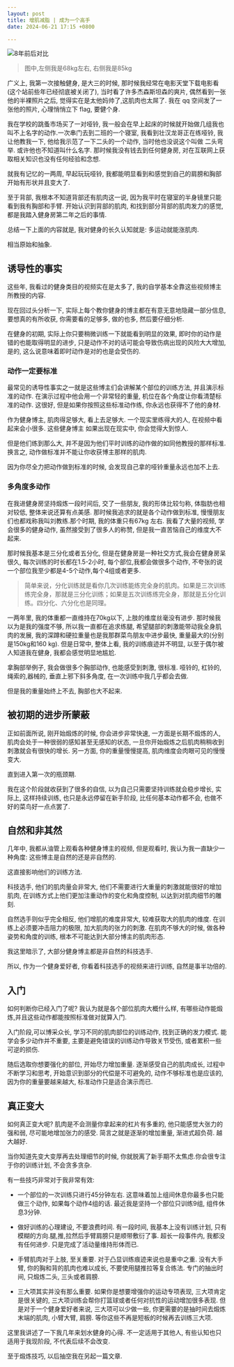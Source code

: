 ```yaml
---
layout: post
title: 增肌减脂 | 成为一个高手
date: 2024-06-21 17:15 +0800

---
```


![8年前后对比](https://github.com/lyleLH/image-repo/blob/master/images/2016%E5%B9%B411%E6%9C%88.png?raw=true)

> 图中,左侧我是68kg左右, 右侧我是85kg

广义上, 我第一次接触健身, 是大三的时候, 那时候我经常在电影天堂下载电影看(这个站前些年已经彻底被关闭了), 当时看了许多杰森斯坦森的爽片, 偶然看到一张他的半裸照片之后, 觉得实在是太他妈帅了,这肌肉也太屌了. 我在 qq 空间发了一张他的照片, 心理悄悄立下 flag, 要健个身.

我在学校的跳蚤市场买了一对哑铃, 我一般会在早上起床的时候就开始做几组我也叫不上名字的动作.一次串门去到二班的一个寝室, 我看到壮汉龙哥正在练哑铃, 我让他教我一下, 他给我示范了一下二头的一个动作, 当时他也没说这个叫做 二头弯举. 或许他也不知道叫什么名字. 那时候我没有钱去到任何健身房, 对在互联网上获取相关知识也没有任何经验和念想.

就我有记忆的一两周, 早起玩玩哑铃, 我都能明显看到和感觉到自己的肩膀和胸部开始有形状并且变大了.

至于背部, 我根本不知道背部还有肌肉这一说, 因为我平时在寝室的半身镜里只能看到我有胸部和手臂. 开始认识到背部的肌肉, 和找到部分背部的肌肉发力的感觉, 都是我踏入健身房第二年之后的事情.

总结一下上面的内容就是, 我对健身的长久认知就是: 多运动就能涨肌肉.

相当原始和抽象.

## 诱导性的事实

这些年, 我看过的健身类目的视频实在是太多了, 我的自学基本全靠这些视频博主所教授的内容.

现在回过头分析一下, 实际上每个教你健身的博主都在有意无意地隐藏一部分信息, 要想真的有所收获, 你需要看的足够多, 做的也多, 然后要仔细分析.

在健身的初期, 实际上你只要稍微训练一下就能看到明显的效果, 即时你的动作是错的也能取得明显的进步, 只是动作不对的话可能会导致伤病出现的风险大大增加, 是的, 这么说意味着即时动作是对的也是会受伤的.

### 动作一定要标准

最常见的诱导性事实之一就是这些博主们会讲解某个部位的训练方法, 并且演示标准的动作. 在演示过程中他会用一个非常轻的重量, 机位在各个角度让你看清楚标准的动作. 这很好, 但是如果你按照这些标准动作练, 你永远也获得不了他的身材.

作为健身博主, 肌肉得足够大, 看上去足够大. 一个现实里练得大的人, 在视频中看起来会小很多. 这些健身博主 如果出现在现实中, 你会觉得大到惊人.

但是他们练到那么大, 并不是因为他们平时训练的动作做的如同他教授的那样标准. 换言之, 动作做标准并不能让你收获博主那样的肌肉.

因为你尽全力把动作做到标准的时候, 会发现自己拿的哑铃重量永远也加不上去.

### 多角度多动作

在我进健身房坚持煅炼一段时间后, 交了一些朋友, 我的形体比较匀称, 体脂肪也相对较低, 整体来说还算有点美感. 那时候我追求的就是各个动作做到标准, 慢慢朋友们也都戏称我叫刘教练.那个时期, 我的体重只有67kg 左右. 我看了大量的视频, 学会很多的健身动作, 虽然接受到了很多人的称赞, 但是我一直苦恼自己的维度大不起来.

那时候我基本是三分化或者五分化, 但是在健身房是一种社交方式,我会在健身房呆很久, 每次训练的时长都在1.5-2小时, 每个部位,我都会做很多个动作, 不夸张的说一个部位我至少都是4-5个动作,每个4组或者更多.

> 简单来说，分化训练就是看你几次训练能练完全身的肌肉。如果是三次训练练完全身，那就是三分化训练；如果是五次训练练完全身，那就是五分化训练。四分化、六分化也是同理。

一两年里, 我的体重都一直维持在70kg以下, 上肢的维度丝毫没有进步. 那时候我以为是我的强度不够, 所以我一直都在追求练腿, 希望腿部的刺激能带动我全身肌肉的发展, 我的深蹲和硬拉重量也是我那群菜鸟朋友中进步最快, 重量最大的(分别是150kg和160 kg). 但是日常中, 整体上看, 我的训练痕迹并不明显, 以至于偶尔被人知道我在健身, 我都会感觉明显地尴尬.

拿胸部举例子, 我会做很多个胸部动作, 也能感受到刺激, 很标准. 哑铃的, 杠铃的, 绳索的,器械的, 垂直上邪下斜多角度, 在一次训练中我几乎都会去做.

但是我的重量始终上不去, 胸部也大不起来.

## 被初期的进步所蒙蔽

正如前面所说, 刚开始煅炼的时候, 你会进步非常快速, 一方面是长期不煅炼的人, 肌肉会处于一种很弱的感知甚至无感知的状态, 一旦你开始煅炼之后肌肉稍稍收到刺激就会有很快的增长. 另一方面, 你的重量慢慢提高, 肌肉维度会肉眼可见的慢慢变大.

直到进入第一次的瓶颈期.

我在这个阶段就收获到了很多的自信, 以为自己只需要坚持训练就会稳步增长, 实际上, 这样持续训练, 也只是永远停留在新手阶段, 比任何基本动作都不会, 也做不好的菜鸟好一点点罢了.

## 自然和非其然

几年中, 我都从油管上观看各种健身博主的视频, 但是观看时, 我认为我一直缺少一种角度: 这些博主是自然的还是非自然的.

这直接影响他们的训练方法.

科技选手, 他们的肌肉量会非常大, 他们不需要进行大重量的刺激就能很好的增加肌肉, 在训练方式上他们更加注重动作的变化和角度控制, 以达到对肌肉细节的雕刻.

自然选手则似乎完全相反, 他们增肌的难度非常大, 较难获取大的肌肉的维度. 在训练上必须要冲击阻力的极限, 加大肌肉的张力的刺激. 在肌肉不够大的时候, 做各种姿势和角度的训练, 根本不可能达到大部分博主的肌肉形态.

我这里暗示了, 大部分健身博主都是非自然的科技选手.

所以, 作为一个健身爱好者, 你看着科技选手的视频来进行训练, 自然是事半功倍的.

## 入门

如何判断你已经入门了呢? 我认为就是各个部位肌肉大概什么样, 有哪些动作能煅炼,并且这些动作都能按照标准做对就算入门.

入门阶段,可以博采众长, 学习不同的肌肉部位的训练动作, 找到正确的发力模式. 能学会多少动作并不重要, 主要是避免错误的训练动作导致关节受伤, 或者累积一些可逆的损伤.

随后选取你想要强化的部位, 开始尽力增加重量. 逐渐感受自己的肌肉成长, 过程中不断学习和思考, 开始意识到部分的代偿是不可避免的, 动作不够标准也是应该的, 因为你的重量要越来越大, 标准动作只是适合演示而已.

## 真正变大

如何真正变大呢? 肌肉是不会测量你拿起来的杠片有多重的, 他只能感觉大张力的强和弱, 尽可能地增加张力的感受. 简言之就是逐渐的增加重量, 渐进式超负荷. 越大越好.

当你知道先变大变厚再去处理细节的时候, 你就脱离了新手期不太焦虑.你会很专注于你的训练计划, 不会贪多贪杂.

有一些技巧非常对于我非常有效:

- 一个部位的一次训练只进行45分钟左右. 这意味着加上组间休息你最多也只能做三个动作, 如果每个动作4组的话. 最近我是坚持一个部位只训练9组, 组件休息3分钟.
  
- 做好训练的心理建设, 不要浪费时间. 有一段时间, 我基本上没有训练计划, 只有模糊的方向.腿,推,拉然后手臂肩膀只是顺带敷衍了事. 超长一段事件内, 我都没有任何进步. 只是完成了活动量维持形体而已.

- 手臂肌肉对于上肢, 至关重要. 对于凸显训练痕迹来说也是重中之重. 没有大手臂, 你的胸和背的肌肉也难以成长, 不要使用腿推拉等复合练法. 专门的抽出时间, 只煅炼二头, 三头或者肩膀.

- 三大项其实并没有那么重要. 如果你是想要增强你的运动专项表现, 三大项肯定是很关键的, 三大项训练会帮你打篮球或者任何对抗性的运动增加很多表现. 但是对于一个健身爱好者来说, 三大项可以少做一些, 你更需要的是抽时间去煅炼末端的肌肉, 小臂大臂, 肩膀. 等你这些不再是短板的时候再去训练三大项.

这里我讲述了一下我几年来划水健身的心得. 不一定适用于其他人, 有些认知也只适用于我现阶段, 不代表后续不会改变.

至于煅炼技巧, 以后抽空我在另起一篇文章.